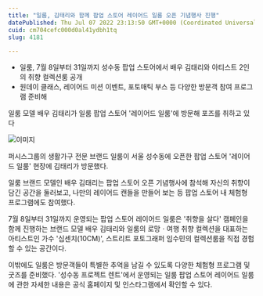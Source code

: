 ```yaml
---
title: "일룸, 김태리와 함께 팝업 스토어 레이어드 일룸 오픈 기념행사 진행"
datePublished: Thu Jul 07 2022 23:13:50 GMT+0000 (Coordinated Universal Time)
cuid: cm704cefc000d0al41ydbh1tq
slug: 4181

---
```



- 일룸, 7월 8일부터 31일까지 성수동 팝업 스토어에서 배우 김태리와 아티스트 2인의 취향 컬렉션룸 공개
- 원데이 클래스, 레이어드 미션 이벤트, 포토매틱 부스 등 다양한 방문객 참여 프로그램 준비해

일룸 모델 배우 김태리가 일룸 팝업 스토어 '레이어드 일룸'에 방문해 포즈를 취하고 있다

![이미지](https://cdn.hashnode.com/res/hashnode/image/upload/v1739256381087/3f826a81-908c-462e-bfd6-5f96f6d67733.jpeg)

퍼시스그룹의 생활가구 전문 브랜드 일룸이 서울 성수동에 오픈한 팝업 스토어 '레이어드 일룸' 현장에 김태리가 방문했다.

일룸 브랜드 모델인 배우 김태리는 팝업 스토어 오픈 기념행사에 참석해 자신의 취향이 담긴 공간을 둘러보고, 나만의 레이어드 캔들을 만들어 보는 등 팝업 스토어 내 체험형 프로그램에도 참여했다.

7월 8일부터 31일까지 운영되는 팝업 스토어 레이어드 일룸은 '취향을 살다' 캠페인을 함께 진행하는 브랜드 모델 배우 김태리와 일룸의 로망ㆍ여행 취향 컬렉션을 대표하는 아티스트인 가수 '십센치(10CM)', 스트리트 포토그래퍼 임수민의 컬렉션룸을 직접 경험할 수 있는 공간이다.

이밖에도 일룸은 방문객들이 특별한 추억을 남길 수 있도록 다양한 체험형 프로그램 및 굿즈를 준비했다. '성수동 프로젝트 렌트'에서 운영되는 일룸 팝업 스토어 레이어드 일룸에 관한 자세한 내용은 공식 홈페이지 및 인스타그램에서 확인할 수 있다.